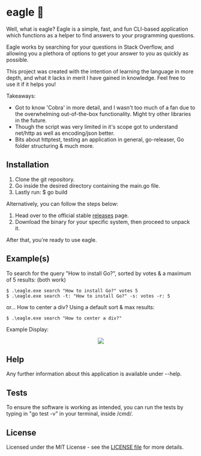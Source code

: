 # eagle 🦅

Well, what is eagle? Eagle is a simple, fast, and fun CLI-based application which functions as a helper to find answers to your programming questions.

Eagle works by searching for your questions in Stack Overflow, and allowing you a plethora of options to get your answer to you as quickly as possible.

This project was created with the intention of learning the language in more depth, and what it lacks in merit I have gained in knowledge. Feel free to use it if it helps you!

Takeaways:
- Got to know 'Cobra' in more detail, and I wasn't too much of a fan due to the overwhelming out-of-the-box functionality. Might try other libraries in the future.
- Though the script was very limited in it's scope got to understand net/http as well as encoding/json better.
- Bits about httptest, testing an application in general, go-releaser, Go folder structuring & much more.

## Installation

1. Clone the git repository.
2. Go inside the desired directory containing the main.go file.
3. Lastly run: $ go build

Alternatively, you can follow the steps below:

1. Head over to the official stable [releases](https://github.com/k9mil/eagle/releases/tag/v0.1.0) page.
2. Download the binary for your specific system, then proceed to unpack it.

After that, you're ready to use eagle.

## Example(s)

To search for the query "How to install Go?", sorted by votes & a maximum of 5 results: (both work)
```
$ .\eagle.exe search "How to install Go?" votes 5
$ .\eagle.exe search -t: "How to install Go?" -s: votes -r: 5
```

or... How to center a div? Using a default sort & max results:
```
$ .\eagle.exe search "How to center a div?"
```

Example Display:

<p align="center"><img src="https://i.imgur.com/NIPwico.jpg"></p>

## Help

Any further information about this application is available under --help.

## Tests

To ensure the software is working as intended, you can run the tests by typing in "go test -v" in your terminal, inside /cmd/.

## License

Licensed under the MIT License - see the [LICENSE file](https://github.com/k9mil/eagle/blob/master/LICENSE) for more details.